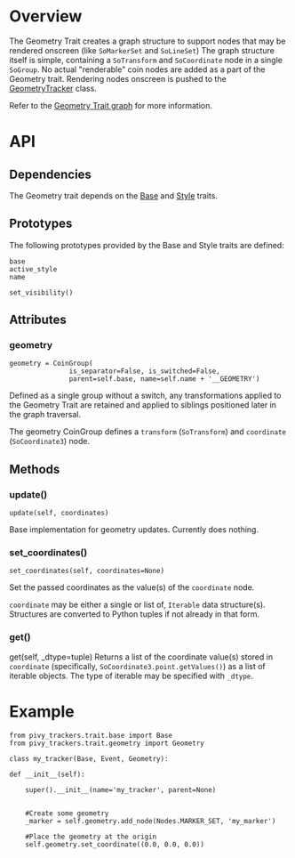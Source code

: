 # Overview

The Geometry Trait creates a graph structure to support nodes that may be rendered onscreen (like `SoMarkerSet` and `SoLineSet`)  The graph structure itself is simple, containing a `SoTransform` and `SoCoordinate` node in a single `SoGroup`.  No actual "renderable" coin nodes are added as a part of the Geometry trait.  Rendering nodes onscreen is pushed to the [GeometryTracker](GeometryTracker) class.

Refer to the [Geometry Trait graph](scenegraph#geometry-structure) for more information.

# API

## Dependencies
The Geometry trait depends on the [Base](Base-Trait) and [Style](Style-Trait) traits.

## Prototypes
The following prototypes provided by the Base and Style traits are defined:

    base
    active_style
    name

    set_visibility()

## Attributes

### geometry
    geometry = CoinGroup(
                   is_separator=False, is_switched=False,
                   parent=self.base, name=self.name + '__GEOMETRY')
Defined as a single group without a switch, any transformations applied to the Geometry Trait are retained and applied to siblings positioned later in the graph traversal.

The geometry CoinGroup defines a `transform` (`SoTransform`) and `coordinate` (`SoCoordinate3`) node.

## Methods

### update()
    update(self, coordinates)
Base implementation for geometry updates.  Currently does nothing.

### set_coordinates()
    set_coordinates(self, coordinates=None)
Set the passed coordinates as the value(s) of the `coordinate` node.

`coordinate` may be either a single or list of, `Iterable` data structure(s).  Structures are converted to Python tuples if not already in that form.

### get()
   get(self, _dtype=tuple)
Returns a list of the coordinate value(s) stored in `coordinate` (specifically, `SoCoordinate3.point.getValues()`) as a list of iterable objects.  The type of iterable may be specified with `_dtype`.

# Example

    from pivy_trackers.trait.base import Base
    from pivy_trackers.trait.geometry import Geometry

    class my_tracker(Base, Event, Geometry):

    def __init__(self):

        super().__init__(name='my_tracker', parent=None)


        #Create some geometry
        _marker = self.geometry.add_node(Nodes.MARKER_SET, 'my_marker')

        #Place the geometry at the origin
        self.geometry.set_coordinate((0.0, 0.0, 0.0))